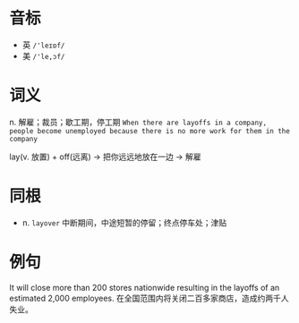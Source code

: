 # 音标

- 英 `/'leɪɒf/`
- 美 `/'le,ɔf/`

# 词义

n. 解雇；裁员；歇工期，停工期
`When there are layoffs in a company, people become unemployed because there is no more work for them in the company`



lay(v. 放置) + off(远离) → 把你远远地放在一边 → 解雇

# 同根

- n. `layover` 中断期间，中途短暂的停留；终点停车处；津贴

# 例句

It will close more than 200 stores nationwide resulting in the layoffs of an estimated 2,000 employees.
在全国范围内将关闭二百多家商店，造成约两千人失业。


